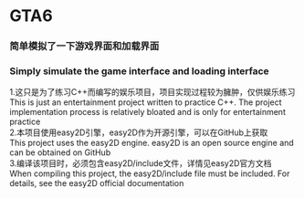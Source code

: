 # GTA6
### 简单模拟了一下游戏界面和加载界面
### Simply simulate the game interface and loading interface
 1.这只是为了练习C++而编写的娱乐项目，项目实现过程较为臃肿，仅供娱乐练习<br>
 This is just an entertainment project written to practice C++. The project implementation process is relatively bloated and is only for entertainment practice<br>
 2.本项目使用easy2D引擎，easy2D作为开源引擎，可以在GitHub上获取<br>
 This project uses the easy2D engine. easy2D is an open source engine and can be obtained on GitHub<br>
 3.编译该项目时，必须包含easy2D/include文件，详情见easy2D官方文档<br>
 When compiling this project, the easy2D/include file must be included. For details, see the easy2D official documentation<br>
